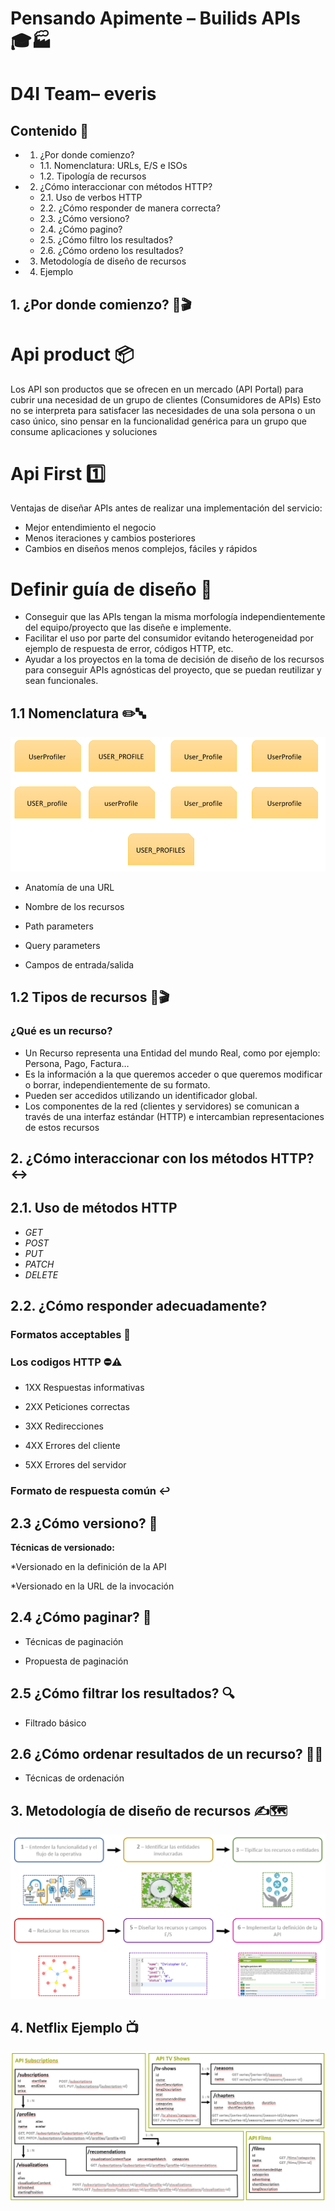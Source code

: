 # Pensando Apimente – Builids APIs 🎓🏭
# D4I Team– everis

## Contenido 📇

* 1. ¿Por donde comienzo?
  * 1.1. Nomenclatura: URLs, E/S e ISOs
  * 1.2. Tipología de recursos
* 2. ¿Cómo interaccionar con métodos HTTP?
  * 2.1. Uso de verbos HTTP
  * 2.2. ¿Cómo responder de manera correcta?
  * 2.3. ¿Cómo versiono?
  * 2.4. ¿Cómo pagino?
  * 2.5. ¿Cómo filtro los resultados?
  * 2.6. ¿Cómo ordeno los resultados?
* 3. Metodología de diseño de recursos
* 4. Ejemplo

## 1. ¿Por donde comienzo? 🤔🎬

# Api product 📦

Los API son productos que se ofrecen en un mercado (API Portal) para cubrir una necesidad de un grupo de clientes (Consumidores de APIs) 
Esto no se interpreta para satisfacer las necesidades de una sola persona o un caso único, sino pensar en la funcionalidad genérica para un grupo que consume aplicaciones y soluciones 

# Api First 1️⃣

Ventajas de diseñar APIs antes de realizar una implementación del servicio:
* Mejor entendimiento el negocio
* Menos iteraciones y cambios posteriores
* Cambios en diseños menos complejos, fáciles y rápidos


# Definir guía de diseño 📖

* Conseguir que las APIs tengan la misma morfología independientemente del equipo/proyecto que las diseñe e implemente.
* Facilitar el uso por parte del consumidor  evitando heterogeneidad  por ejemplo de respuesta de error, códigos HTTP, etc.
* Ayudar a los proyectos en la toma de decisión de diseño de los recursos para conseguir APIs agnósticas del proyecto, que se puedan reutilizar y sean funcionales.

## 1.1 Nomenclatura ✏️🔤


![IMAGE MAIN 1](/images/foto1.PNG)

* Anatomía de una URL

* Nombre de los recursos

* Path parameters

* Query parameters

* Campos de entrada/salida


## 1.2 Tipos de recursos 🤔🎬

### ¿Qué es un recurso?

* Un Recurso representa una Entidad del mundo Real, como por ejemplo:  Persona, Pago, Factura…
* Es la información a la que queremos acceder o que queremos modificar o borrar, independientemente de su formato.
* Pueden ser accedidos utilizando un identificador global.
* Los componentes de la red (clientes y servidores) se comunican a través de una interfaz estándar (HTTP) e intercambian representaciones de estos recursos


## 2. ¿Cómo interaccionar con los métodos HTTP? ↔️

## 2.1. Uso de métodos HTTP

* *GET*
* *POST*
* *PUT*
* *PATCH*
* *DELETE*


## 2.2. ¿Cómo responder adecuadamente?

### Formatos acceptables 📰 

### Los codigos HTTP ⛔⚠   

* 1XX Respuestas informativas

* 2XX Peticiones correctas

* 3XX Redirecciones

* 4XX Errores del cliente

* 5XX Errores del servidor

### Formato de respuesta común  ↩

## 2.3 ¿Cómo versiono? 💾

**Técnicas de versionado:**

*Versionado en la definición de la API
 
*Versionado en la URL de la invocación

## 2.4 ¿Cómo paginar? 📄

* Técnicas de paginación

* Propuesta de paginación

## 2.5 ¿Cómo filtrar los resultados? 🔍

* Filtrado básico


## 2.6 ¿Cómo ordenar resultados de un recurso? 🔢🔠

* Técnicas de ordenación

## 3. Metodología de diseño de recursos ✍️🗺️

![IMAGE MAIN 3](/images/foto3.PNG)

## 4. Netflix Ejemplo 📺


![IMAGE MAIN 3](/images/foto4.PNG)
